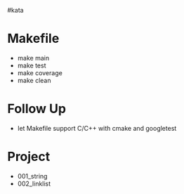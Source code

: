 #kata

# Makefile
* make main
* make test
* make coverage
* make clean

# Follow Up
* let Makefile support C/C++ with cmake and googletest

# Project
* 001_string
* 002_linklist
